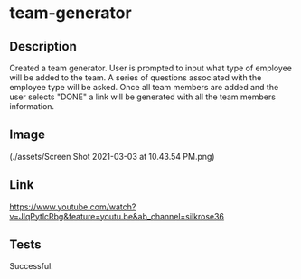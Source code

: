 # team-generator

## Description
Created a team generator. User is prompted to input what type of employee will be added to the team. A series of questions associated with the employee type will be asked. Once all team members are added and the user  selects "DONE" a link will be generated with all the team members information.

## Image
(./assets/Screen Shot 2021-03-03 at 10.43.54 PM.png)

## Link
https://www.youtube.com/watch?v=JlqPytlcRbg&feature=youtu.be&ab_channel=silkrose36

## Tests 
Successful. 

